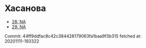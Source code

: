 # Хасанова
- [28: NA](28.md)
- [29: NA](29.md)

Commit: 44ff9ddfac8c42c384428179063fa1baa9f3b315
 fetched at: 20201111-193322
